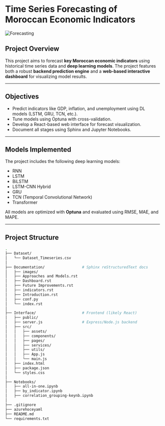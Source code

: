 # Time Series Forecasting of Moroccan Economic Indicators

![Forecasting](Documentation/images/image11.jpg)

## Project Overview

This project aims to forecast **key Moroccan economic indicators** using historical time series data and **deep learning models**. The project features both a robust **backend prediction engine** and a **web-based interactive dashboard** for visualizing model results.

---

## Objectives

- Predict indicators like GDP, inflation, and unemployment using DL models (LSTM, GRU, TCN, etc.).
- Tune models using Optuna with cross-validation.
- Develop a React-based web interface for forecast visualization.
- Document all stages using Sphinx and Jupyter Notebooks.

---

## Models Implemented

The project includes the following deep learning models:

- RNN
- LSTM
- BiLSTM
- LSTM-CNN Hybrid
- GRU
- TCN (Temporal Convolutional Network)
- Transformer

All models are optimized with **Optuna** and evaluated using RMSE, MAE, and MAPE.

---

## Project Structure

```bash
.
├── Dataset/
│   └── Dataset_Timeseries.csv
│
├── Documentation/                 # Sphinx reStructuredText docs
│   ├── images/
│   ├── Approaches and Models.rst
│   ├── Dashboard.rst
│   ├── Future Improvements.rst
│   ├── indicators.rst
│   ├── Introduction.rst
│   ├── conf.py
│   └── index.rst
│
├── Interface/                     # Frontend (likely React)
│   ├── public/
│   ├── server.js                  # Express/Node.js backend
│   ├── src/
│   │   ├── assets/
│   │   ├── components/
│   │   ├── pages/
│   │   ├── services/
│   │   ├── utils/
│   │   ├── App.js
│   │   └── main.js
│   ├── index.html
│   ├── package.json
│   └── styles.css
│
├── Notebooks/
│   ├── all-in-one.ipynb
│   ├── by_indicator.ipynb
│   ├── correlation_grouping-keynb.ipynb
│
├── .gitignore
├── azurehoceyaml
├── README.md
└── requirements.txt
